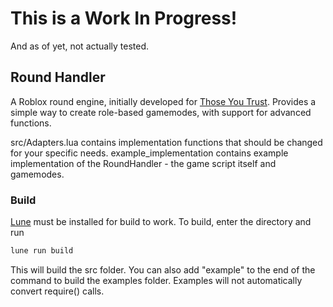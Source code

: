 # This is a Work In Progress!
And as of yet, not actually tested.

## Round Handler
A Roblox round engine, initially developed for [Those You Trust](https://www.roblox.com/games/2848381272). Provides a simple way to create role-based gamemodes, with support for advanced functions.

src/Adapters.lua contains implementation functions that should be changed for your specific needs.
example_implementation contains example implementation of the RoundHandler - the game script itself and gamemodes.

### Build
[Lune](https://github.com/lune-org/lune) must be installed for build to work.
To build, enter the directory and run
```bash
lune run build
```
This will build the src folder.
You can also add "example" to the end of the command to build the examples folder. Examples will not automatically convert require() calls.